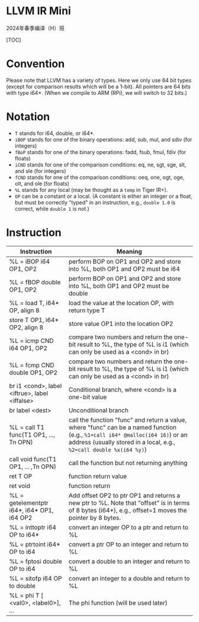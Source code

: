 # LLVM IR Mini

2024年春季编译（H）班

[TOC]

# Convention

Please note that LLVM has a variety of types. Here we only use 64 bit types (except for comparison results which will be a 1-bit). All pointers are 64 bits with type i64\*. (When we compile to ARM (RPi), we will switch to 32 bits.)

# Notation

- `T` stands for i64, double, or i64*.
- `iBOP` stands for one of the binary operations: add, sub, mul, and sdiv (for integers)
- `fBoP` stands for one of the binary operations: fadd, fsub, fmul, fdiv (for floats)
- `iCND` stands for one of the comparison conditions: eq, ne, sgt, sge, slt, and sle (for integers)
- `fCND` stands for one of the comparison conditions: oeq, one, ogt, oge, olt, and ole (for floats)
- `%L` stands for any local (may be thought as a `temp` in Tiger IR+). 
- `OP` can be a constant or a local. (A constant is either an integer or a float, but must be correctly "typed" in an instruction, e.g., `double 1.0` is correct, while `double 1` is not.)


# Instruction

| Instruction                                         | Meaning                                                      |
| --------------------------------------------------- | ------------------------------------------------------------ |
| %L = iBOP i64 OP1, OP2                                 | perform BOP on OP1 and OP2 and store into %L, both OP1 and OP2 must be i64                 
| %L = fBOP double OP1, OP2                                 | perform BOP on OP1 and OP2 and store into %L, both OP1 and OP2 must be double
| %L = load T, i64* OP, align 8                               | load the value at the location OP, with return type T        |
| store T OP1, i64* OP2, align 8                               | store value OP1 into the location OP2                        |
| %L = icmp CND i64 OP1, OP2                          | compare two numbers and return the one-bit result to %L, the type of %L is i1  (which can only be used as a \<cond\> in br)     
| %L = fcmp CND double OP1, OP2                       | compare two numbers and return the one-bit result to %L, the type of %L is i1 (which can only be used as a \<cond\> in br)|
| br i1 \<cond\>, label \<iftrue\>, label \<iffalse\> | Conditional branch, where \<cond\> is a one-bit value         |
| br label \<dest\>                                   | Unconditional branch                                         |
| %L = call T1 func(T1 OP1, ..., Tn OPN)               | call the function "func" and return a value, where "func" can be a named function (e.g., `%1=call i64* @malloc(i64 16)`) or an address (usually stored in a local, e.g., `%2=call double %x(i64 %y)`)                 |
| call void func(T1 OP1, ... ,Tn OPN)                  | call the function but not returning anything                                            |
| ret T OP                                            | function return value                                        |
| ret void                                            | function return                                              |
| %L = getelementptr i64\*, i64\* OP1, i64 OP2                | Add offset OP2 to ptr OP1 and returns a new ptr to %L. Note that "offset" is in terms of 8 bytes (i64\*), e.g., offset=1 moves the pointer by 8 bytes. |      |
| %L = inttoptr i64 OP to i64*                        | convert an integer OP to a ptr and return to %L              |
| %L = ptrtoint i64* OP to i64                        | convert a ptr OP to an integer and return to %L    
| %L = fptosi double OP to i64			              | convert a double to an integer and return to %L
| %L = sitofp i64 OP to double			              | convert an integer to a double and return to %L
| %L = phi T [ \<val0\>, \<label0\>], ...           | The phi function (will be used later)                                            |




